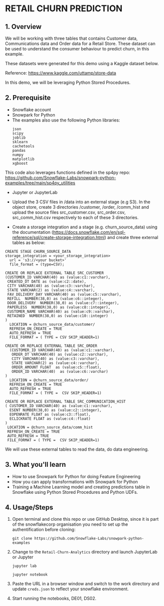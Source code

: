 # RETAIL CHURN PREDICTION 

## 1. Overview
We will be working with three tables that contains Customer data, Communications data and Order data for a Retail Store. These dataset can be used to understand the consumer behaviour to predict churn, in this example.

These datasets were generated for this demo using a Kaggle dataset below.

Reference: https://www.kaggle.com/uttamp/store-data

In this demo, we will be leveraging Python Stored Procedures.

## 2. Prerequisite

* Snowflake account
* Snowpark for Python
* The examples also use the following Python libraries:
   ```
   json
   scipy
   joblib
   sklearn
   cachetools
   pandas
   numpy
   matplotlib
   xgboost
  
   ```
This code also leverages functions defined in the sp4py repo: https://github.com/Snowflake-Labs/snowpark-python-examples/tree/main/sp4py_utilities

* Jupyter or JupyterLab
* Upload the 3 CSV files in /data into an external stage (e.g S3). In the object store, create 3 directories /customer, /order, /comm_hist and upload the source files src_customer.csv, src_order.csv, src_comm_hist.csv respectively to each of these 3 directories. 

* Create a storage integration and a stage (e.g. churn_source_data) using the documentation (https://docs.snowflake.com/en/sql-reference/sql/create-storage-integration.html)  and create three external tables as below:

```
CREATE STAGE CHURN_SOURCE_DATA 
storage_integration = <your_storage_integration>
  url = 's3://<your bucket>'
  file_format = (type=CSV);
 ```


```
CREATE OR REPLACE EXTERNAL TABLE SRC_CUSTOMER 
(CUSTOMER_ID VARCHAR(40) as (value:c1::varchar), 
 CREATED_DT DATE as (value:c2::date), 
 CITY VARCHAR(40) as (value:c3::varchar), 
 STATE VARCHAR(2) as (value:c4::varchar), 
 FAV_DELIVERY_DAY VARCHAR(40) as (value:c5::varchar), 
 REFILL  NUMBER(38,0) as (value:c6::integer), 
 DOOR_DELIVERY  NUMBER(38,0) as (value:c7::integer), 
 PAPERLESS  NUMBER(38,0) as (value:c8::integer), 
 CUSTOMER_NAME VARCHAR(40) as (value:c9::varchar),  
 RETAINED  NUMBER(38,0) as (value:c10::integer) 
) 
  LOCATION = @churn_source_data/customer/ 
  REFRESH_ON_CREATE = TRUE 
  AUTO_REFRESH = TRUE 
  FILE_FORMAT = ( TYPE = CSV SKIP_HEADER=1)
  ```
```
CREATE OR REPLACE EXTERNAL TABLE SRC_ORDER 
  (CUSTOMER_ID VARCHAR(40) as (value:c1::varchar), 
   ORDER_DT VARCHAR(40) as (value:c2::varchar), 
   CITY VARCHAR(40) as (value:c3::varchar), 
   STATE VARCHAR(2) as (value:c4::varchar), 
   ORDER_AMOUNT FLOAT  as (value:c5::float), 
   ORDER_ID VARCHAR(40)  as (value:c6::varchar) 
) 
  LOCATION = @churn_source_data/order/ 
  REFRESH_ON_CREATE = TRUE 
  AUTO_REFRESH = TRUE 
  FILE_FORMAT = ( TYPE =  CSV SKIP_HEADER=1) 
 ``` 
 ```
CREATE OR REPLACE EXTERNAL TABLE SRC_COMMUNICATION_HIST 
 ( CUSTOMER_ID VARCHAR(40) as (value:c1::varchar), 
   ESENT NUMBER(38,0) as (value:c2::integer), 
   EOPENRATE FLOAT as (value:c3::float), 
   ECLICKRATE FLOAT as (value:c4::float) 
)
  LOCATION = @churn_source_data/comm_hist 
  REFRESH_ON_CREATE = TRUE 
  AUTO_REFRESH = TRUE 
  FILE_FORMAT = ( TYPE =  CSV SKIP_HEADER=1) 
  ```
  
  We will use these external tables to read the data, do data engineering.

## 3. What you'll learn

* How to use Snowpark for Python for doing Feature Engineering
* How you can apply transformations with Snowpark for Python
* Training a Machine Learning model and creating predictions table in Snowflake using Python Stored Procedures and Python UDFs. 

## 4. Usage/Steps

1. Open terminal and clone this repo or use GitHub Desktop, since it is part of the snowflakecorp organisation you need to set up the authentification before cloning: 

    `git clone https://github.com/Snowflake-Labs/snowpark-python-examples`

2. Change to the `Retail-Churn-Analytics` directory and launch  JupyterLab or Jupyter

    `jupyter lab`
    
    `jupyter notebook`

3. Paste the URL in a browser window and switch to the work directory and update `creds.json` to reflect your snowflake environment.
4. Start running the notebooks, DE01, DS02.

 



